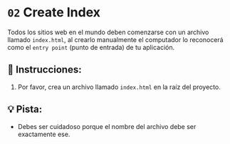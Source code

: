 # `02` Create Index

Todos los sitios web en el mundo deben comenzarse con un archivo llamado `index.html`, al crearlo manualmente el computador lo reconocerá como el `entry point` (punto de entrada) de tu aplicación.

## 📝 Instrucciones:

1. Por favor, crea un archivo llamado `index.html` en la raíz del proyecto.

## 💡 Pista:

+ Debes ser cuidadoso porque el nombre del archivo debe ser exactamente ese.
